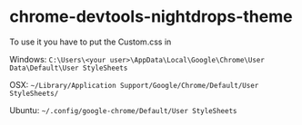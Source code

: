 chrome-devtools-nightdrops-theme
================================


To use it you have to put the Custom.css in

Windows:  ```C:\Users\<your user>\AppData\Local\Google\Chrome\User Data\Default\User StyleSheets```

OSX: ```~/Library/Application Support/Google/Chrome/Default/User StyleSheets/```

Ubuntu: ```~/.config/google-chrome/Default/User StyleSheets```
